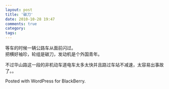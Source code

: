 ```yaml
---
layout: post
title: '碳刀'
date: 2010-10-28 19:47
comments: true
category: 
tags:
---
```

    

等车的时候一辆公路车从面前闪过。  
把横好袖珍，轮组是碳刀，发动机是个外国青年。

不过华山路这一段的非机动车道电车太多太快并且路过车站不减速，太容易出事故了。。

Posted with WordPress for BlackBerry.
